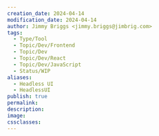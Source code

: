 ```yaml
---
creation_date: 2024-04-14
modification_date: 2024-04-14
author: Jimmy Briggs <jimmy.briggs@jimbrig.com>
tags:
  - Type/Tool
  - Topic/Dev/Frontend
  - Topic/Dev
  - Topic/Dev/React
  - Topic/Dev/JavaScript
  - Status/WIP
aliases:
  - Headless UI
  - HeadlessUI
publish: true
permalink:
description:
image:
cssclasses:
---
```

